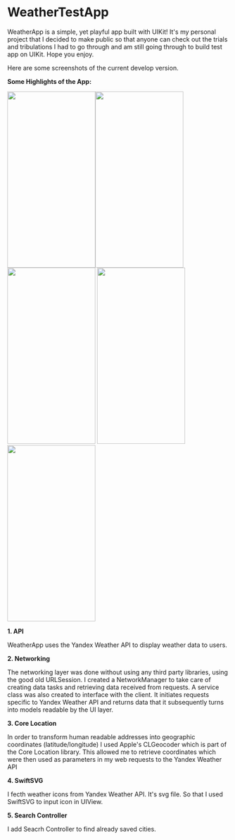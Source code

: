 # WeatherTestApp

WeatherApp is a simple, yet playful app built with UIKit! It's my personal project that I decided to make public so that anyone can check out the trials and tribulations I had to go through and am still going through to build test app on UIKit. Hope you enjoy.


Here are some screenshots of the current develop version. 


**Some Highlights of the App:**

<img src="https://user-images.githubusercontent.com/88784467/217459174-e6297046-c8bd-4e55-a45f-edb18f39e735.png" width="200" height="400"><img src="https://user-images.githubusercontent.com/88784467/217459181-2300cc7f-3d0f-48c1-95e6-d26d606f7c96.png" width="200" height="400"><img src="https://user-images.githubusercontent.com/88784467/217493256-d8cc07a6-484f-4aad-a87d-8f583d84a26c.png" width="200" height="400">
<img src="https://user-images.githubusercontent.com/88784467/217459190-0303b0fa-4d33-4e3d-9831-6ff5b77af8bb.png" width="200" height="400"><img src="https://user-images.githubusercontent.com/88784467/217459192-1e0c5427-0ac9-4854-a284-c38cca55810c.png" width="200" height="400">


**1. API**

WeatherApp uses the Yandex Weather API to display weather data to users. 

**2. Networking**

The networking layer was done without using any third party libraries, using the good old URLSession. I created a NetworkManager to take care of creating data tasks and retrieving data received from requests. A service class was also created to interface with the client. It initiates requests specific to Yandex Weather API and returns data that it subsequently turns into models readable by the UI layer.

**3. Core Location**

In order to transform human readable addresses into geographic coordinates (latitude/longitude) I used Apple's CLGeocoder which is part of the Core Location library. This allowed me to retrieve coordinates which were then used as parameters in my web requests to the Yandex Weather API

**4. SwiftSVG**

I fecth weather icons from Yandex Weather API. It's svg file. So that I used SwiftSVG to input icon in UIView. 

**5. Search Controller** 

I add Seacrh Controller to find already saved cities. 

